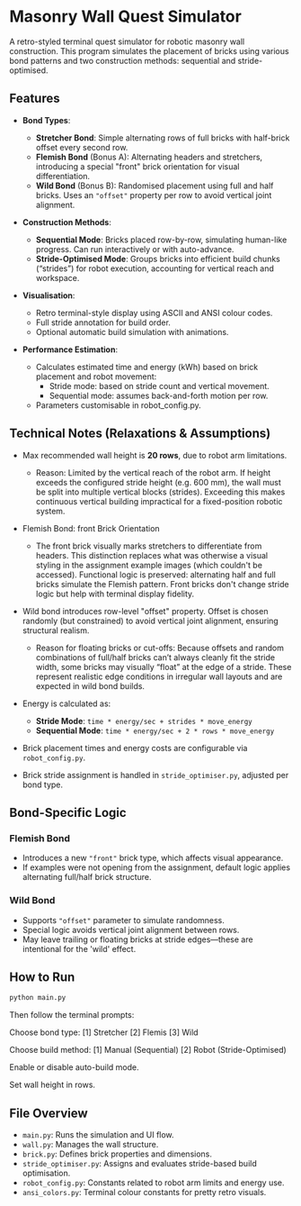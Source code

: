 # Masonry Wall Quest Simulator

A retro-styled terminal quest simulator for robotic masonry wall construction. This program simulates the placement of bricks using various bond patterns and two construction methods: sequential and stride-optimised.

## Features

- **Bond Types**:
  - **Stretcher Bond**: Simple alternating rows of full bricks with half-brick offset every second row.
  - **Flemish Bond** (Bonus A): Alternating headers and stretchers, introducing a special "front" brick orientation for visual differentiation.
  - **Wild Bond** (Bonus B): Randomised placement using full and half bricks. Uses an `"offset"` property per row to avoid vertical joint alignment.

- **Construction Methods**:
  - **Sequential Mode**: Bricks placed row-by-row, simulating human-like progress. Can run interactively or with auto-advance.
  - **Stride-Optimised Mode**: Groups bricks into efficient build chunks (“strides”) for robot execution, accounting for vertical reach and workspace.

- **Visualisation**:
  - Retro terminal-style display using ASCII and ANSI colour codes.
  - Full stride annotation for build order.
  - Optional automatic build simulation with animations.

- **Performance Estimation**:
  - Calculates estimated time and energy (kWh) based on brick placement and robot movement:
    - Stride mode: based on stride count and vertical movement.
    - Sequential mode: assumes back-and-forth motion per row.
  - Parameters customisable in robot_config.py.

## Technical Notes (Relaxations & Assumptions)

- Max recommended wall height is **20 rows**, due to robot arm limitations.
    - Reason: Limited by the vertical reach of the robot arm. If height exceeds the configured stride height (e.g. 600 mm), the wall must be split into multiple vertical blocks (strides). Exceeding this makes continuous vertical building impractical for a fixed-position robotic system.
- Flemish Bond: front Brick Orientation
    - The front brick visually marks stretchers to differentiate from headers. This distinction replaces what was otherwise a visual styling in the assignment example images (which couldn't be accessed). Functional logic is preserved: alternating half and full bricks simulate the Flemish pattern. Front bricks don't change stride logic but help with terminal display fidelity.
- Wild bond introduces row-level "offset" property. Offset is chosen randomly (but constrained) to avoid vertical joint alignment, ensuring structural realism.
  - Reason for floating bricks or cut-offs: Because offsets and random combinations of full/half bricks can’t always cleanly fit the stride width, some bricks may visually “float” at the edge of a stride. These represent realistic edge conditions in irregular wall layouts and are expected in wild bond builds.

- Energy is calculated as:
  - **Stride Mode**: `time * energy/sec + strides * move_energy`
  - **Sequential Mode**: `time * energy/sec + 2 * rows * move_energy`
- Brick placement times and energy costs are configurable via `robot_config.py`.
- Brick stride assignment is handled in `stride_optimiser.py`, adjusted per bond type.

## Bond-Specific Logic

### Flemish Bond
- Introduces a new `"front"` brick type, which affects visual appearance.
- If examples were not opening from the assignment, default logic applies alternating full/half brick structure.

### Wild Bond
- Supports `"offset"` parameter to simulate randomness.
- Special logic avoids vertical joint alignment between rows.
- May leave trailing or floating bricks at stride edges—these are intentional for the 'wild' effect.

## How to Run

```bash
python main.py
```
Then follow the terminal prompts:

Choose bond type:
[1] Stretcher
[2] Flemis
[3] Wild 

Choose build method:
[1] Manual (Sequential)
[2] Robot (Stride-Optimised)

Enable or disable auto-build mode.

Set wall height in rows.


## File Overview

- `main.py`: Runs the simulation and UI flow.
- `wall.py`: Manages the wall structure.
- `brick.py`: Defines brick properties and dimensions.
- `stride_optimiser.py`: Assigns and evaluates stride-based build optimisation.
- `robot_config.py`: Constants related to robot arm limits and energy use.
- `ansi_colors.py`: Terminal colour constants for pretty retro visuals.